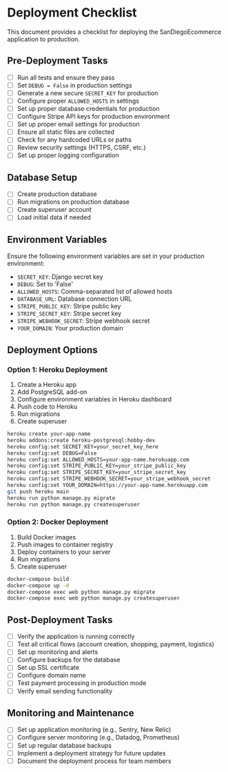 # Deployment Checklist

This document provides a checklist for deploying the SanDiegoEcommerce application to production.

## Pre-Deployment Tasks

- [ ] Run all tests and ensure they pass
- [ ] Set `DEBUG = False` in production settings
- [ ] Generate a new secure `SECRET_KEY` for production
- [ ] Configure proper `ALLOWED_HOSTS` in settings
- [ ] Set up proper database credentials for production
- [ ] Configure Stripe API keys for production environment
- [ ] Set up proper email settings for production
- [ ] Ensure all static files are collected
- [ ] Check for any hardcoded URLs or paths
- [ ] Review security settings (HTTPS, CSRF, etc.)
- [ ] Set up proper logging configuration

## Database Setup

- [ ] Create production database
- [ ] Run migrations on production database
- [ ] Create superuser account
- [ ] Load initial data if needed

## Environment Variables

Ensure the following environment variables are set in your production environment:

- `SECRET_KEY`: Django secret key
- `DEBUG`: Set to 'False'
- `ALLOWED_HOSTS`: Comma-separated list of allowed hosts
- `DATABASE_URL`: Database connection URL
- `STRIPE_PUBLIC_KEY`: Stripe public key
- `STRIPE_SECRET_KEY`: Stripe secret key
- `STRIPE_WEBHOOK_SECRET`: Stripe webhook secret
- `YOUR_DOMAIN`: Your production domain

## Deployment Options

### Option 1: Heroku Deployment

1. Create a Heroku app
2. Add PostgreSQL add-on
3. Configure environment variables in Heroku dashboard
4. Push code to Heroku
5. Run migrations
6. Create superuser

```bash
heroku create your-app-name
heroku addons:create heroku-postgresql:hobby-dev
heroku config:set SECRET_KEY=your_secret_key_here
heroku config:set DEBUG=False
heroku config:set ALLOWED_HOSTS=your-app-name.herokuapp.com
heroku config:set STRIPE_PUBLIC_KEY=your_stripe_public_key
heroku config:set STRIPE_SECRET_KEY=your_stripe_secret_key
heroku config:set STRIPE_WEBHOOK_SECRET=your_stripe_webhook_secret
heroku config:set YOUR_DOMAIN=https://your-app-name.herokuapp.com
git push heroku main
heroku run python manage.py migrate
heroku run python manage.py createsuperuser
```

### Option 2: Docker Deployment

1. Build Docker images
2. Push images to container registry
3. Deploy containers to your server
4. Run migrations
5. Create superuser

```bash
docker-compose build
docker-compose up -d
docker-compose exec web python manage.py migrate
docker-compose exec web python manage.py createsuperuser
```

## Post-Deployment Tasks

- [ ] Verify the application is running correctly
- [ ] Test all critical flows (account creation, shopping, payment, logistics)
- [ ] Set up monitoring and alerts
- [ ] Configure backups for the database
- [ ] Set up SSL certificate
- [ ] Configure domain name
- [ ] Test payment processing in production mode
- [ ] Verify email sending functionality

## Monitoring and Maintenance

- [ ] Set up application monitoring (e.g., Sentry, New Relic)
- [ ] Configure server monitoring (e.g., Datadog, Prometheus)
- [ ] Set up regular database backups
- [ ] Implement a deployment strategy for future updates
- [ ] Document the deployment process for team members

